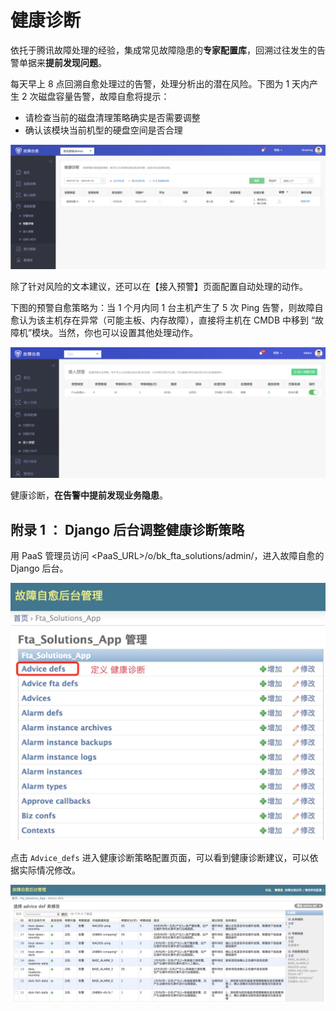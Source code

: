 # 健康诊断

依托于腾讯故障处理的经验，集成常见故障隐患的**专家配置库**，回溯过往发生的告警单据来**提前发现问题**。

每天早上 8 点回溯自愈处理过的告警，处理分析出的潜在风险。下图为 1 天内产生 2 次磁盘容量告警，故障自愈将提示：
- 请检查当前的磁盘清理策略确实是否需要调整
- 确认该模块当前机型的硬盘空间是否合理

![-w1679](media/15681837362768.jpg)

除了针对风险的文本建议，还可以在【接入预警】页面配置自动处理的动作。

下图的预警自愈策略为：当 1 个月内同 1 台主机产生了 5 次 Ping 告警，则故障自愈认为该主机存在异常（可能主板、内存故障），直接将主机在 CMDB 中移到 “故障机”模块。当然，你也可以设置其他处理动作。

![-w1679](media/fta003.png)

健康诊断，**在告警中提前发现业务隐患**。

## 附录 1 ： Django 后台调整健康诊断策略

用 PaaS 管理员访问 <PaaS_URL>/o/bk_fta_solutions/admin/，进入故障自愈的 Django 后台。

![-w515](media/15365852927672.jpg)

点击 `Advice_defs` 进入健康诊断策略配置页面，可以看到健康诊断建议，可以依据实际情况修改。

![](media/15365853180059.jpg)
